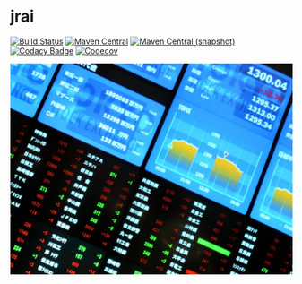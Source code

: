 jrai
============

[![Build Status](https://img.shields.io/travis/io7m/jrai.svg?style=flat-square)](https://travis-ci.org/io7m/jrai)
[![Maven Central](https://img.shields.io/maven-central/v/com.io7m.jrai/com.io7m.jrai.svg?style=flat-square)](http://search.maven.org/#search%7Cga%7C1%7Cg%3A%22com.io7m.jrai%22)
[![Maven Central (snapshot)](https://img.shields.io/nexus/s/https/oss.sonatype.org/com.io7m.jrai/com.io7m.jrai.svg?style=flat-square)](https://oss.sonatype.org/content/repositories/snapshots/com/io7m/jrai/)
[![Codacy Badge](https://img.shields.io/codacy/grade/dd7205a2a3724632994b2901ce4f38df.svg?style=flat-square)](https://www.codacy.com/app/github_79/jrai?utm_source=github.com&amp;utm_medium=referral&amp;utm_content=io7m/jrai&amp;utm_campaign=Badge_Grade)
[![Codecov](https://img.shields.io/codecov/c/github/io7m/jrai.svg?style=flat-square)](https://codecov.io/gh/io7m/jrai)

![jrai](./src/site/resources/jrai.jpg?raw=true)
